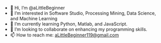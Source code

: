 - 👋 Hi, I’m @aLittleBeginner
- 👀 I’m interested in Software Studio, Processing Mining, Data Science, and Machine Learning
- 🌱 I’m currently learning Python, Matlab, and JavaScript.
- 💞️ I’m looking to collaborate on enhancing my programming skills.
- 📫 How to reach me: aLittleBeginner119@gmail.com

<!---
aLittleBeginner/aLittleBeginner is a ✨ special ✨ repository because its `README.md` (this file) appears on your GitHub profile.
You can click the Preview link to take a look at your changes.
--->
